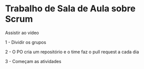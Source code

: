 # Trabalho de Sala de Aula sobre Scrum

Assistir ao vídeo

<p>1 - Dividir os grupos</p>
<p>2 - O PO cria um repositório e o time faz o pull request a cada dia</p>
<p>3 - Começam as atividades</p>
